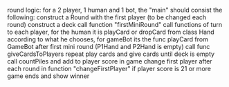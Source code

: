  round logic:
 for a 2 player,  1 human and 1 bot, the "main" should consist the following:
 construct a Round with the first player (to be changed each round)
 construct a deck
 call function "firstMiniRound"
 call functions of turn to each player, for the human it is playCard or dropCard from class Hand according to what he chooses, for gameBot its the func playCard from GameBot
 after first mini round (P1Hand and P2Hand is empty) call func giveCardsToPlayers
 repeat play cards and give cards until deck is empty
 call countPiles and add to player score in game
 change first player after each round in function "changeFirstPlayer"
 if player score is 21 or more game ends and show winner
